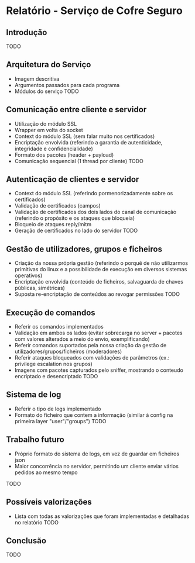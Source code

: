 # Relatório - Serviço de Cofre Seguro

## Introdução

TODO

## Arquitetura do Serviço

- Imagem descritiva
- Argumentos passados para cada programa
- Módulos do serviço
TODO

## Comunicação entre cliente e servidor

- Utilização do módulo SSL
- Wrapper em volta do socket
- Context do módulo SSL (sem falar muito nos certificados)
- Encriptação envolvida (referindo a garantia de autenticidade, integridade e confidencialidade)
- Formato dos pacotes (header + payload)
- Comunicação sequencial (1 thread por cliente)
TODO

## Autenticação de clientes e servidor

- Context do módulo SSL (referindo pormenorizadamente sobre os certificados)
- Validação de certificados (campos)
- Validação de certificados dos dois lados do canal de comunicação (referindo o propósito e os ataques que bloqueia)
- Bloqueio de ataques reply/mitm
- Geração de certificados no lado do servidor
TODO

## Gestão de utilizadores, grupos e ficheiros

- Criação da nossa própria gestão (referindo o porquê de não utilizarmos primitivas do linux e a possibilidade de execução em diversos sistemas operativos)
- Encriptação envolvida (conteúdo de ficheiros, salvaguarda de chaves públicas, simétricas)
- Suposta re-encriptação de conteúdos ao revogar permissões
TODO

## Execução de comandos

- Referir os comandos implementados
- Validação em ambos os lados (evitar sobrecarga no server + pacotes com valores alterados a meio do envio, exemplificando)
- Referir comandos suportados pela nossa criação da gestão de utilizadores/grupos/ficheiros (moderadores)
- Referir ataques bloqueados com validações de parâmetros (ex.: privilege escalation nos grupos)
- Imagens com pacotes capturados pelo sniffer, mostrando o conteudo encriptado e desencriptado
TODO

## Sistema de log

- Referir o tipo de logs implementado
- Formato do ficheiro que contem a informação (similar à config na primeira layer "user"/"groups")
TODO

## Trabalho futuro

- Próprio formato do sistema de logs, em vez de guardar em ficheiros json
- Maior concorrência no servidor, permitindo um cliente enviar vários pedidos ao mesmo tempo

TODO

## Possíveis valorizações

- Lista com todas as valorizações que foram implementadas e detalhadas no relatório
TODO

## Conclusão

TODO